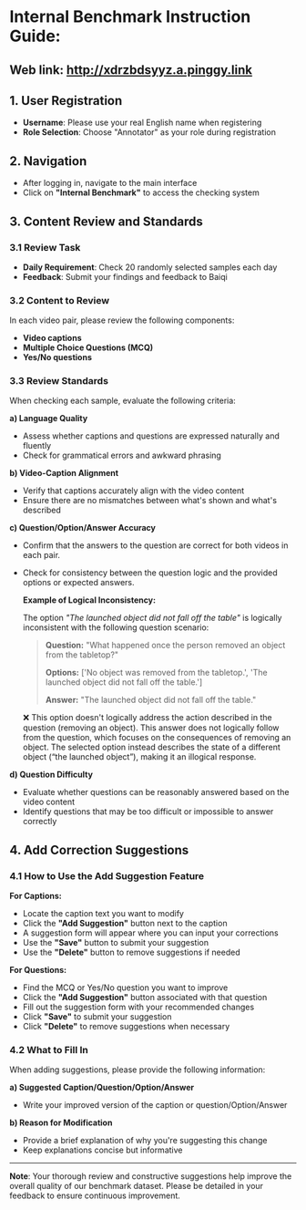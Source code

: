 # Internal Benchmark Instruction Guide:

## Web link: http://xdrzbdsyyz.a.pinggy.link

## 1. User Registration
- **Username**: Please use your real English name when registering
- **Role Selection**: Choose "Annotator" as your role during registration

## 2. Navigation
- After logging in, navigate to the main interface
- Click on **"Internal Benchmark"** to access the checking system

## 3. Content Review and Standards

### 3.1 Review Task
- **Daily Requirement**: Check 20 randomly selected samples each day
- **Feedback**: Submit your findings and feedback to Baiqi

### 3.2 Content to Review
In each video pair, please review the following components:
- **Video captions**
- **Multiple Choice Questions (MCQ)**
- **Yes/No questions**

### 3.3 Review Standards
When checking each sample, evaluate the following criteria:

**a) Language Quality**
- Assess whether captions and questions are expressed naturally and fluently
- Check for grammatical errors and awkward phrasing

**b) Video-Caption Alignment**
- Verify that captions accurately align with the video content
- Ensure there are no mismatches between what's shown and what's described

**c) Question/Option/Answer Accuracy**
- Confirm that the answers to the question are correct for both videos in each pair.
- Check for consistency between the question logic and the provided options or expected answers.

  **Example of Logical Inconsistency:**
  
  The option *"The launched object did not fall off the table"* is logically inconsistent with the following question scenario:

  > **Question:** "What happened once the person removed an object from the tabletop?"
  > 
  > **Options:** ['No object was removed from the tabletop.', 'The launched object did not fall off the table.']
  > 
  > **Answer:** "The launched object did not fall off the table."

  ❌ This option doesn't logically address the action described in the question (removing an object). This answer does not logically follow from the question, which focuses on the consequences of removing an object. The selected option instead describes the state of a different object (“the launched object”), making it an illogical response.

**d) Question Difficulty**
- Evaluate whether questions can be reasonably answered based on the video content
- Identify questions that may be too difficult or impossible to answer correctly

## 4. Add Correction Suggestions

### 4.1 How to Use the Add Suggestion Feature

**For Captions:**
- Locate the caption text you want to modify
- Click the **"Add Suggestion"** button next to the caption
- A suggestion form will appear where you can input your corrections
- Use the **"Save"** button to submit your suggestion
- Use the **"Delete"** button to remove suggestions if needed

**For Questions:**
- Find the MCQ or Yes/No question you want to improve
- Click the **"Add Suggestion"** button associated with that question
- Fill out the suggestion form with your recommended changes
- Click **"Save"** to submit your suggestion
- Click **"Delete"** to remove suggestions when necessary

### 4.2 What to Fill In

When adding suggestions, please provide the following information:

**a) Suggested Caption/Question/Option/Answer**
- Write your improved version of the caption or question/Option/Answer

**b) Reason for Modification**
- Provide a brief explanation of why you're suggesting this change
- Keep explanations concise but informative

---

**Note**: Your thorough review and constructive suggestions help improve the overall quality of our benchmark dataset. Please be detailed in your feedback to ensure continuous improvement.
